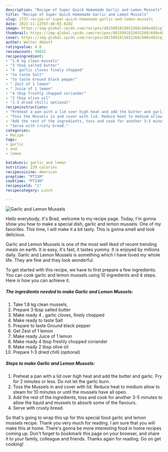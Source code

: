 ```yaml
---
description: "Recipe of Super Quick Homemade Garlic and Lemon Mussels"
title: "Recipe of Super Quick Homemade Garlic and Lemon Mussels"
slug: 1737-recipe-of-super-quick-homemade-garlic-and-lemon-mussels
date: 2021-11-22T07:40:03.820Z
image: https://img-global.cpcdn.com/recipes/d815091815652268/680x482cq70/garlic-and-lemon-mussels-recipe-main-photo.jpg
thumbnail: https://img-global.cpcdn.com/recipes/d815091815652268/680x482cq70/garlic-and-lemon-mussels-recipe-main-photo.jpg
cover: https://img-global.cpcdn.com/recipes/d815091815652268/680x482cq70/garlic-and-lemon-mussels-recipe-main-photo.jpg
author: Walter Abbott
ratingvalue: 4.8
reviewcount: 49831
recipeingredient:
- "1.8 kg clean mussels"
- "3 tbsp salted butter"
- "4  garlic cloves finely chopped"
- "to taste Salt"
- "to taste Ground black pepper"
- " Zest of 1 lemon"
- " Juice of 1 lemon"
- "4 tbsp freshly chopped coriander"
- "2 tbsp olive oil"
- "1-3 dried chilli optional"
recipeinstructions:
- "Preheat a pan with a lid over high heat and add the butter and garlic. Fry for 2 minutes or less. Do not let the garlic burn."
- "Toss the Mussels in and cover with lid. Reduce heat to medium allow to steam for 10 minutes or until the mussels have all open."
- "Add the rest of the ingredients, toss and cook for another 3-5 minutes to allow the liquid and mussels to absorb some of the flavours."
- "Serve with crusty bread."
categories:
- Recipe
tags:
- garlic
- and
- lemon

katakunci: garlic and lemon 
nutrition: 239 calories
recipecuisine: American
preptime: "PT15M"
cooktime: "PT33M"
recipeyield: "1"
recipecategory: Lunch

---
```



![Garlic and Lemon Mussels](https://img-global.cpcdn.com/recipes/d815091815652268/680x482cq70/garlic-and-lemon-mussels-recipe-main-photo.jpg)

Hello everybody, it's Brad, welcome to my recipe page. Today, I'm gonna show you how to make a special dish, garlic and lemon mussels. One of my favorites. This time, I will make it a bit tasty. This is gonna smell and look delicious.

Garlic and Lemon Mussels is one of the most well liked of recent trending meals on earth. It is easy, it's fast, it tastes yummy. It is enjoyed by millions daily. Garlic and Lemon Mussels is something which I have loved my whole life. They are fine and they look wonderful.




To get started with this recipe, we have to first prepare a few ingredients. You can cook garlic and lemon mussels using 10 ingredients and 4 steps. Here is how you can achieve it.

<!--inarticleads1-->

##### The ingredients needed to make Garlic and Lemon Mussels:

1. Take 1.8 kg clean mussels,
1. Prepare 3 tbsp salted butter
1. Make ready 4 , garlic cloves, finely chopped
1. Make ready to taste Salt
1. Prepare to taste Ground black pepper
1. Get  Zest of 1 lemon
1. Make ready  Juice of 1 lemon
1. Make ready 4 tbsp freshly chopped coriander
1. Make ready 2 tbsp olive oil
1. Prepare 1-3 dried chilli (optional)




<!--inarticleads2-->

##### Steps to make Garlic and Lemon Mussels:

1. Preheat a pan with a lid over high heat and add the butter and garlic. Fry for 2 minutes or less. Do not let the garlic burn.
1. Toss the Mussels in and cover with lid. Reduce heat to medium allow to steam for 10 minutes or until the mussels have all open.
1. Add the rest of the ingredients, toss and cook for another 3-5 minutes to allow the liquid and mussels to absorb some of the flavours.
1. Serve with crusty bread.




So that's going to wrap this up for this special food garlic and lemon mussels recipe. Thank you very much for reading. I am sure that you will make this at home. There's gonna be more interesting food in home recipes coming up. Don't forget to bookmark this page on your browser, and share it to your family, colleague and friends. Thanks again for reading. Go on get cooking!
